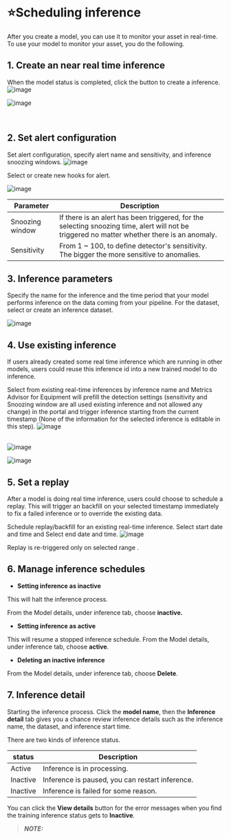 # ⭐Scheduling inference
After you create a model, you can use it to monitor your asset in real-time. To use your model to monitor your asset, you do the following.

## 1. Create an near real time inference

When the model status is completed, click the button to create a inference. 
![image](https://user-images.githubusercontent.com/36343326/176591157-ca84e705-aead-420e-990d-590f925ef756.png)

![image](https://user-images.githubusercontent.com/36343326/176591110-d887bd68-3241-43a3-8b6d-6f557bbc1f2a.png)



​             

## 2. Set alert configuration

Set alert configuration, specify alert name and sensitivity, and  inference snoozing windows.
![image](https://user-images.githubusercontent.com/36343326/176591239-1aab9a06-0d90-4d13-8f2c-37edab1b1d92.png)

Select or create new hooks for alert.

![image](https://user-images.githubusercontent.com/36343326/176645158-90e62e49-b68a-4678-bfe1-65ed9661b770.png)

| Parameter       | Description                                                  |
| --------------- | ------------------------------------------------------------ |
| Snoozing window | If there is an alert has been triggered, for the selecting snoozing time, alert will not be triggered no matter whether there is an anomaly. |
| Sensitivity     | From 1 ~ 100, to define detector's sensitivity. The bigger the more sensitive to anomalies. |

## 3. Inference parameters

Specify the name for the inference and the time period that your model performs inference on the data coming from your pipeline.
For the dataset, select or create an inference dataset.

![image](https://user-images.githubusercontent.com/36343326/176644652-a9e9993b-6381-461d-ab04-7397c6663bff.png)


## 4. Use existing inference

If users already created some real time inference which are running in other models, users could reuse this inference id into a new trained model to do inference.  	

Select from existing real-time inferences by inference name and Metrics Advisor for Equipment will prefill the detection settings    (sensitivity and Snoozing window are all used existing inference and not allowed any change) in the portal and trigger inference starting from the current timestamp (None of the information for the selected inference is editable in this step).
![image](https://user-images.githubusercontent.com/36343326/176644500-84af22bd-370d-4e37-9d2e-aef42e21bea3.png)


​                                             
![image](https://user-images.githubusercontent.com/36343326/176591367-fe6aa6e0-11a7-4854-aa98-74e79bc13c41.png)



![image](https://user-images.githubusercontent.com/36343326/176591438-dfbad83b-c300-41c1-a692-de23ce6c99b3.png)



## 5. Set a replay

After a model is doing real time inference, users could choose to schedule a replay. This will trigger an backfill on your selected timestamp immediately to fix a failed inference or to override the existing data.

Schedule replay/backfill for an existing real-time inference.
Select start date and time and Select end date and time.
![image](https://user-images.githubusercontent.com/36343326/176645839-c3fe65b1-ad9f-4211-8fc7-30ba96ab5c3d.png)

Replay is re-triggered only on selected range   .

## 6. Manage inference schedules

- **Setting inference as inactive**

This will halt the inference process.

From the Model details, under inference tab, choose **inactive.**

- **Setting inference as active**

This will resume a stopped inference schedule.
From the Model details, under inference tab, choose **active**.

- **Deleting an inactive inference**

From the Model details, under inference tab, choose **Delete**.



## 7. Inference detail

Starting the inference process. Click the **model name**, then the **Inference detail** tab gives you a chance review inference details such as the inference name, the dataset, and inference start time.

There are two kinds of inference status.

| status   | Description                                     |
| -------- | ----------------------------------------------- |
| Active   | Inference is in processing.                     |
| Inactive | Inference is paused, you can restart inference. |
| Inactive | Inference is failed for some reason.            |

You can click the **View details** button for the error messages when you find the training inference status gets to **Inactive**.



> **_NOTE:_** 

